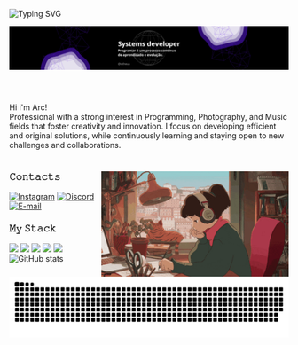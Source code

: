 ![Typing SVG](https://readme-typing-svg.demolab.com?font=Fira+Code&size=22&pause=1000&color=FFFF&center=true&vCenter=true&width=435&lines=+𝚠𝚎𝚕𝚌𝚘𝚖𝚎+𝚝𝚘+𝚖𝚢+𝚙𝚛𝚘𝚏𝚒𝚕𝚎!)

<div align="center">
  <a href="https://git.io/typing-svg">
    <img src="src/Systems developer.png">
  </a>
</div>

#
<p>
<br>Hi i'm Arc!</br>
Professional with a strong interest in Programming, Photography, and Music fields that foster creativity and innovation. I focus on developing efficient and original solutions, while continuously learning and staying open to new challenges and collaborations.
</p>

#
<img align="right" alt="lofigirl" height="190px" src="src/download.gif">

<h3 align="left">𝙲𝚘𝚗𝚝𝚊𝚌𝚝𝚜</h3>


[![Instagram](https://img.shields.io/badge/-Instagram-000?style=for-the-badge&logo=instagram&logoColor=5e17eb&color:FFF)](https://www.instagram.com/ft_.otheus)
[![Discord](https://img.shields.io/badge/-Discord-000000?style=for-the-badge&logo=discord&logoColor=5e17eb)](https://discord.gg/seulink)
[![E-mail](https://img.shields.io/badge/-Email-000?style=for-the-badge&logo=microsoft-outlook&logoColor=5e17eb&color:FFF)](matheusarcangelo2017@gmail.com)

<h3 align="left">𝙼𝚢 𝚂𝚝𝚊𝚌𝚔</h3>

<div align="left">
<img src="https://img.shields.io/badge/-HTML-000?style=for-the-badge&logo=html5&logoColor=E34F26"/>
<img src="https://img.shields.io/badge/-CSS-000?style=for-the-badge&logo=css3&logoColor=1572B6"/>
<img src="https://img.shields.io/badge/-JavaScript-000?style=for-the-badge&logo=javascript&logoColor=F7DF1E"/>
<img src="https://img.shields.io/badge/-Java-000?style=for-the-badge&logo=java&logoColor=007396"/>
<img src="https://img.shields.io/badge/-Python-000?style=for-the-badge&logo=python&logoColor=3776AB"/>
</div>

  <!-- Most Used Languages -->
<img src="https://github-readme-stats-git-masterrstaa-rickstaa.vercel.app/api username=Arcv0id&hide_title=true&show_icons=true&include_all_commits=false&count_private=true&line_height=25&hide=issues&bg_color=000&title_color=5e17eb&text_color=FFF&border_radius=3&border_color=5e17eb&icon_color=5e17eb&theme=jolly" alt="GitHub stats">



<picture align="center">
  <source media="(prefers-color-scheme: dark)" srcset="https://raw.githubusercontent.com/mari4souza/mari4souza/output/github-contribution-grid-snake-dark.svg">
  <source media="(prefers-color-scheme: light)" srcset="https://raw.githubusercontent.com/mari4souza/mari4souza/output/github-contribution-grid-snake-dark.svg">
  <img align="center" alt="github contribution grid snake animation" src="https://raw.githubusercontent.com/mari4souza/mari4souza/output/github-contribution-grid-snake.svg">
</picture>

